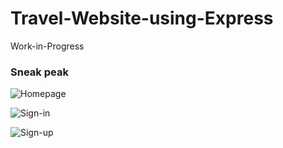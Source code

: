 # Travel-Website-using-Express
Work-in-Progress 
### Sneak peak
![Homepage](./public/screenshots/img11.jpeg)

![Sign-in](./public/screenshots/img15.jpeg)

![Sign-up](./public/screenshots/img14.jpeg)

